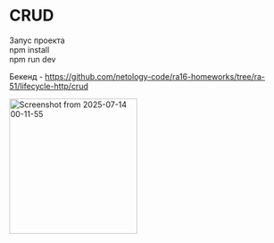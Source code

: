 # CRUD

Запус проекта\
npm install\
npm run dev

Бекенд - https://github.com/netology-code/ra16-homeworks/tree/ra-51/lifecycle-http/crud

<img width="229" height="242" alt="Screenshot from 2025-07-14 00-11-55" src="https://github.com/user-attachments/assets/6ed32819-7a5d-4143-a1aa-5dd134933131" />
